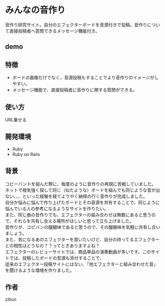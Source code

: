 # みんなの音作り

音作り研究サイト。自分のエフェクターボードを音源付きで投稿。音作りについて直接投稿者へ質問できるメッセージ機能付き。

## demo

## 特徴
- ボードの画像だけでなく、音源投稿もすることでより音作りのイメージがしやすい。
- メッセージ機能で、直接投稿者に音作りに関する質問ができる。

## 使い方
URL乗せる

## 開発環境
- Ruby
- Ruby on Rails

## 背景
コピーバンドを組んだ際に、毎度のように音作りの再現に苦戦していました。
<br>ネットで根気強く探して同じ（似たような）ボードを組んでも同じような音が出ない、、、といった経験を経てようやく納得の行く音作りが完成しました。
<br>自分か悩みに悩んで作り上げたボードとその音源を共有することで、同じように悩んでいる人の参考になるようなサイトを作りたい。
<br>また、同じ曲の音作りでも、エフェクターの組み合わせは無数にあると思うので、それらを共有し会える場所がほしいと思って立ち上げました。
<br>音作りが、コピバンの醍醐味であると思うので、その醍醐味を気軽に共有し合いましょう。
<br>また、気になるあのエフェクターを買いたいけど、自分の持ってるエフェクターとの相性はどうなの？？ってときありますよね？
<br>エフェクターのレビューサイトでは、商品単品の演奏動画が多いです。このサイトでは、投稿したボードの音源も添付することで、
<br>従来のエフェクター投稿サイトにはない、「他エフェクターと組み合わせた音」を聞けるような環境を作りました。

## 作者
zibun

